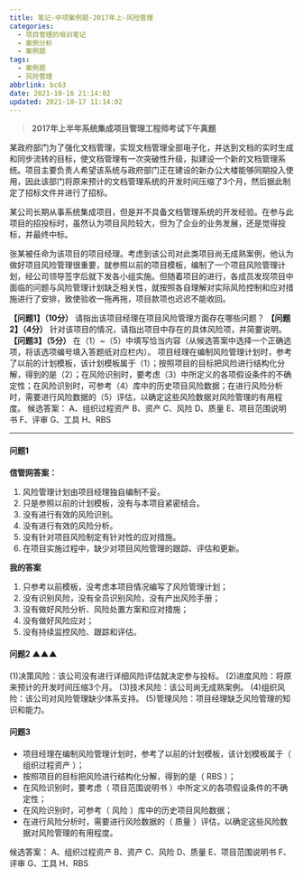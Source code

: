 ```yaml
---
title: 笔记-中项案例题-2017年上-风险管理
categories:
  - 项目管理的培训笔记
  - 案例分析
  - 案例题
tags:
  - 案例题
  - 风险管理
abbrlink: bc63
date: 2021-10-16 21:14:02
updated: 2021-10-17 11:14:02
---
```


> **2017年上半年系统集成项目管理工程师考试下午真题**

某政府部门为了强化文档管理，实现文档管理全部电子化，并达到文档的实时生成和同步流转的目标，使文档管理有一次突破性升级，拟建设一个新的文档管理系统。项目主要负责人希望该系统与政府部门正在建设的新办公大楼能够同期投入使用，因此该部门将原来预计的文档管理系统的开发时间压缩了3个月，然后据此制定了招标文件并进行了招标。

某公司长期从事系统集成项目，但是并不具备文档管理系统的开发经验。在参与此项目的招投标时，虽然认为项目风险较大，但为了企业的业务发展，还是觉得投标，并最终中标。

张某被任命为该项目的项目经理。考虑到该公司对此类项目尚无成熟案例，他认为做好项目风险管理很重要，就参照以前的项目模板，编制了一个项目风险管理计划，经公司领导签字后就下发各小组实施。但随着项目的进行，各成员发现项目中面临的问题与风险管理计划缺乏相关性，就按照各自理解对实际风险控制和应对措施进行了安排，致使验收一拖再拖，项目款项也迟迟不能收回。

**【问题1】（10分）**
请指出该项目经理在项目风险管理方面存在哪些问题？
**【问题2】（4分）**
针对该项目的情况，请指出项目中存在的具体风险项，并简要说明。
**【问题3】（5分）**
在（1）~（5）中填写恰当内容（从候选答案中选择一个正确选项，将该选项编号填入答题纸对应栏内）。
项目经理在编制风险管理计划时，参考了以前的计划模板，该计划模板属于（1）；按照项目的目标把风险进行结构化分解，得到的是（2）；在风险识别时，要考虑（3）中所定义的各项假设条件的不确定性；在风险识别时，可参考（4）库中的历史项目风险数据；在进行风险分析时，需要进行风险数据的（5）评估，以确定这些风险数据对风险管理的有用程度。 候选答案：
A、组织过程资产 B、资产 C、风险 D、质量
E、项目范围说明书 F、评审 G、工具 H、RBS

<!-- more -->

---

#### 问题1

**信管网答案：**

1. 风险管理计划由项目经理独自编制不妥。
2. 只是参照以前的计划模板，没有与本项目紧密结合。
3. 没有进行有效的风险识别。
4. 没有进行有效的风险分析。
5. 没有针对项目风险制定有针对性的应对措施。
6. 在项目实施过程中，缺少对项目风险管理的跟踪、评估和更新。

**我的答案**

1. 只参考以前模板，没考虑本项目情况编写了风险管理计划；
2. 没有识别风险，没有全员识别风险，没有产出风险手册；
3. 没有做好风险分析、风险处置方案和应对措施；
4. 没有做好风险应对；
5. 没有持续监控风险、跟踪和评估。

#### 问题2 ▲▲▲

(1)决策风险：该公司没有进行详细风险评估就决定参与投标。
(2)进度风险：将原来预计的开发时间压缩3个月。
(3)技术风险：该公司尚无成熟案例。
(4)组织风险：该公司对风险管理缺少体系支持。
(5)管理风险：项目经理缺乏风险管理的知识和能力。

#### 问题3

- 项目经理在编制风险管理计划时，参考了以前的计划模板，该计划模板属于（ 组织过程资产 ）；
- 按照项目的目标把风险进行结构化分解，得到的是（ RBS ）；
- 在风险识别时，要考虑（ 项目范围说明书 ）中所定义的各项假设条件的不确定性；
- 在风险识别时，可参考（ 风险 ）库中的历史项目风险数据；
- 在进行风险分析时，需要进行风险数据的（ 质量 ）评估，以确定这些风险数据对风险管理的有用程度。

候选答案：
A、组织过程资产 B、资产 C、风险 D、质量
E、项目范围说明书 F、评审 G、工具 H、RBS
